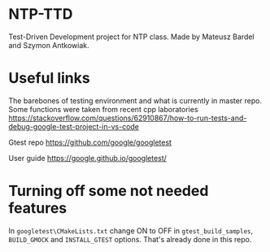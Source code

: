 # NTP-TTD
Test-Driven Development project for NTP class. Made by Mateusz Bardel and Szymon Antkowiak.

# Useful links

The barebones of testing environment and what is currently in master repo. 
Some functions were taken from recent cpp laboratories
https://stackoverflow.com/questions/62910867/how-to-run-tests-and-debug-google-test-project-in-vs-code

Gtest repo
https://github.com/google/googletest

User guide
https://google.github.io/googletest/

# Turning off some not needed features

In `googletest\CMakeLists.txt` change ON to OFF in `gtest_build_samples`, `BUILD_GMOCK` and `INSTALL_GTEST` options. That's already done in this repo.
